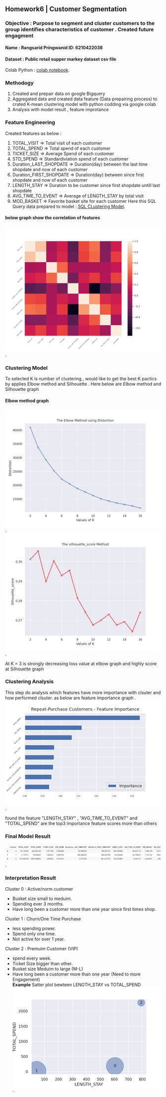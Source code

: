 
## Homework6 | Customer Segmentation
### Objective : Purpose to segment and cluster customers to the group identifies characteristics of customer . Created future engagment
#### Name : Rangsarid Pringwanid ID: 6210422038
#### Dataset : Public retail  supper markey dataset csv file
Colab Python : [colab notebook](https://colab.research.google.com/drive/1kT4Y1SaE7Yj8HxVLnbT4_wsyoMOLFibC#scrollTo=ju4yfNLkxR51).  </br>
### Methodogy
1. Created and prepair data on google Bigquery
2. Aggregated data and created  data feature  (Data prepairing process) to crated K-mean clustering model with  python codding  via google colab
3. Analysis with model result , feature improtance  
### Feature Engineering
Created features  as below :
1. TOTAL_VISIT => Total visit of each customer 
2. TOTAL_SPEND => Total spend of each customer
3. TICKET_SIZE => Average Spend of each customer
4. STD_SPEND  => Standardiviation spend of each customer
5. Duration_LAST_SHOPDATE => Duration(day) between the last time shopdate and now of each customer
6. Duration_FIRST_SHOPDATE  => Duration(day) between since first shopdate  and now of each customer
7. LENGTH_STAY => Duration to be customer since first shopdate untill  last shopdate
8. AVG_TIME_TO_EVENT =>  Average of LENGTH_STAY by  total visit
9. MOD_BASKET => Favorite basket site for each customer
    Here this SQL Query data prepared to model : [SQL CLustering Model](sql_cluster.sql).              
#### below graph  show the correlation of features 
![snapshot](Hw6/corr9.png).

### Clustering Model 
To selected K is number of clustering , would like to get the best K pactics  by applies Elbow method and Silhouette . Here below are  Elbow method and Silhouette graph 
#### Elbow method graph 

![snapshot](Hw6/elbow.png).
![snapshot](Hw6/sis.png).

 At K = 3 is strongly decreasing loss value at elbow graph and highly score at Silhouette graph 

 ### Clustering Analysis 
This step do analysis which features have more importance with clsuter and how performed clsuter. 
 as below are feature importance graph .   
![snapshot](Hw6/feature.png).

found the feature  "LENGTH_STAY" , "AVG_TIME_TO_EVENT" and "TOTAL_SPEND" are the top3 importance feature scores more than others 

### Final Model Result
![snapshot](Hw6/table_clust.png).

### Interpretation Result

Cluster 0 : Active/norm customer
- Busket size small to meduim. 
- Spending ever 3 months.
- Have long been a customer more than one year since first times shop.</br>

Cluster 1 : Churn/One Time Purchase
- less spending power. 
- Spend only one time. 
- Not active for over 1 year.</br>

Cluster 2 : Premuim Customer (VIP) 
- spend every week.     
- Ticket Size bigger than other.
- Busket size Meduim to large (M-L)      
- Have long been a customer more than one year (Need to more Engagement)   </br>
**Example** Satter plot bewteen LENGTH_STAY vs TOTAL_SPEND
![snapshot](Hw6/cluster.png).











